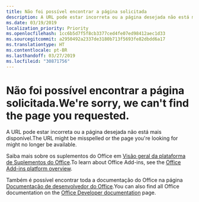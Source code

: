 ```yaml
---
title: Não foi possível encontrar a página solicitada
description: A URL pode estar incorreta ou a página desejada não está mais disponível.
ms.date: 03/19/2019
localization_priority: Priority
ms.openlocfilehash: 1cc6b5d7f5f8cb3377ced4fe07ed98412aec1d33
ms.sourcegitcommit: a2950492a2337de3180b713f5693fe82dbdd6a17
ms.translationtype: HT
ms.contentlocale: pt-BR
ms.lasthandoff: 03/27/2019
ms.locfileid: "30871756"
---
```

# <a name="were-sorry-we-cant-find-the-page-you-requested"></a><span data-ttu-id="d1bfd-103">Não foi possível encontrar a página solicitada.</span><span class="sxs-lookup"><span data-stu-id="d1bfd-103">We're sorry, we can't find the page you requested.</span></span>

<span data-ttu-id="d1bfd-104">A URL pode estar incorreta ou a página desejada não está mais disponível.</span><span class="sxs-lookup"><span data-stu-id="d1bfd-104">The URL might be misspelled or the page you're looking for might no longer be available.</span></span>  

<span data-ttu-id="d1bfd-105">Saiba mais sobre os suplementos do Office em [Visão geral da plataforma de Suplementos do Office](/office/dev/add-ins/overview/office-add-ins).</span><span class="sxs-lookup"><span data-stu-id="d1bfd-105">To learn about Office Add-ins, see the [Office Add-ins platform overview](/office/dev/add-ins/overview/office-add-ins).</span></span>

<span data-ttu-id="d1bfd-106">Também é possível encontrar toda a documentação do Office na página [Documentação de desenvolvedor do Office](https://developer.microsoft.com/office/docs).</span><span class="sxs-lookup"><span data-stu-id="d1bfd-106">You can also find all Office documentation on the [Office Developer documentation](https://developer.microsoft.com/office/docs) page.</span></span>
